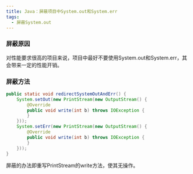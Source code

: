 ```yaml
---
title: Java：屏蔽项目中System.out和System.err
tags:
  - 屏蔽System.out
---
```


### 屏蔽原因
对性能要求很高的项目来说，项目中最好不要使用System.out和System.err，其会带来一定的性能开销。

### 屏蔽方法
``` java
public static void redirectSystemOutAndErr() {
	System.setOut(new PrintStream(new OutputStream() {
		@Override
		public void write(int b) throws IOException {
		}
	}));
	System.setErr(new PrintStream(new OutputStream() {
		@Override
		public void write(int b) throws IOException {
		}
	}));
}
```
屏蔽的办法即重写PrintStream的write方法，使其无操作。


